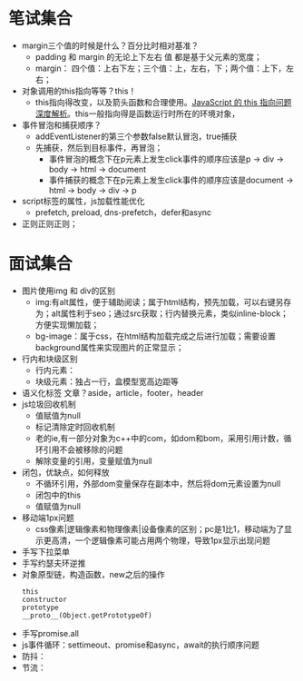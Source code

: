 # 笔试集合
* margin三个值的时候是什么？百分比时相对基准？
    + padding 和 margin 的无论上下左右 值 都是基于父元素的宽度；
    + margin： 四个值：上右下左；三个值：上，左右，下；两个值：上下，左右；
* 对象调用的this指向等等？this！
    + this指向得改变，以及箭头函数和合理使用。[JavaScript 的 this 指向问题深度解析]("https://segmentfault.com/a/1190000008400124")。this一般指向得是函数运行时所在的环境对象，
* 事件冒泡和捕获顺序？
    + addEventListener的第三个参数false默认冒泡，true捕获
    + 先捕获，然后到目标事件，再冒泡；
        * 事件冒泡的概念下在p元素上发生click事件的顺序应该是p -> div -> body -> html -> document
        * 事件捕获的概念下在p元素上发生click事件的顺序应该是document -> html -> body -> div -> p
* script标签的属性，js加载性能优化
    + prefetch, preload, dns-prefetch，defer和async
* 正则正则正则；

# 面试集合

* 图片使用img 和 div的区别
    + img:有alt属性，便于辅助阅读；属于html结构，预先加载，可以右键另存为；alt属性利于seo；通过src获取；行内替换元素，类似inline-block；方便实现懒加载；
    + bg-image：属于css，在html结构加载完成之后进行加载；需要设置background属性来实现图片的正常显示；
* 行内和块级区别
    + 行内元素：
    + 块级元素：独占一行，盒模型宽高边距等
* 语义化标签
    文章？aside，article，footer，header  
* js垃圾回收机制
    + 值赋值为null
    + 标记清除定时回收机制
    + 老的ie,有一部分对象为c++中的com，如dom和bom，采用引用计数，循环引用不会被移除的问题
    + 解除变量的引用，变量赋值为null     
* 闭包，优缺点，如何释放
    + 不循环引用，外部dom变量保存在副本中，然后将dom元素设置为null
    + 闭包中的this
    + 值赋值为null
* 移动端1px问题
    + css像素|逻辑像素和物理像素|设备像素的区别；pc是1比1，移动端为了显示更高清，一个逻辑像素可能占用两个物理，导致1px显示出现问题
* 手写下拉菜单
* 手写约瑟夫环逆推
* 对象原型链，构造函数，new之后的操作
    ```
    this
    constructor
    prototype
    __proto__(Object.getPrototypeOf)
    ```
* 手写promise.all
* js事件循环：settimeout、promise和async，await的执行顺序问题
* 防抖：
* 节流：